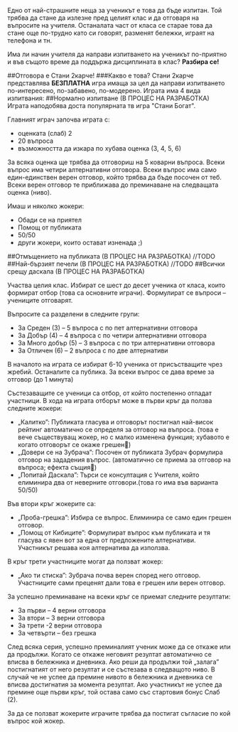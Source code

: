 
Едно от най-страшните неща за ученикът е това да бъде изпитан. 
Той трябва да стане да излезне пред целият клас и да отговаря на въпросите на учителя.
Останалата част от класа се старае това да стане още по-трудно като си говорят, разменят бележки, играят на телефона и тн. 

Има ли начин учителя да направи изпитването на ученикът по-приятно и във същото време да поддържа дисциплината в клас? 
<b>Разбира се!</b>

##Отговора е Стани 2карче! 
###Какво е това?
Стани 2карче представлява <b>БЕЗПЛАТНА</b> игра имаща за цел да направи изпитването по-интересено, по-забавено, по-модерено. 
Играта има 4 вида изпитвания:
##Нормално изпитване (В ПРОЦЕС НА РАЗРАБОТКА)
Играта наподобява доста популярната тв игра "Стани Богат". 

Главният играч започва играта с: 
* оценката (слаб) 2 
* 20 въпроса
* възможността да изкара по хубава оценка (3, 4, 5, 6)

За всяка оценка ще трябва да отговориш на 5 коварни въпроса. 
Всеки въпрос има четири алтернативни отговора. 
Всеки въпрос има само един-единствен верен отговор, който трябва да бъде посочен от теб. 
Всеки верен отговор те приближава до преминаване на следващата оценка (ниво).

Имаш и няколко жокери:
* Обади се на приятел 
* Помощ от публиката
* 50/50
* други жокери, които остават изненада ;)


##Отмъщението на публиката (В ПРОЦЕС НА РАЗРАБОТКА)
//TODO
##Най-бързият печели (В ПРОЦЕС НА РАЗРАБОТКА)
//TODO
##Всички срещу даскала (В ПРОЦЕС НА РАЗРАБОТКА)

Участва целия клас. Избират се шест до десет ученика от класа, които формират отбор (това са основните играчи).
Формулират се въпроси – учениците отговарят.

Въпросите са разделени в следните групи:
* За Среден (3) – 5 въпроса с по пет алтернативни отговора
* За Добър (4) – 4 въпроса с по четири алтернативни отговора
* За Много добър (5) – 3 въпроса с по три алтернативни отговора
* За Отличен (6) – 2 въпроса с по две алтернативи 

В началото на играта се избират 6-10 ученика от присъстващите чрез жребий. Останалите са публика.
За всеки въпрос се дава време за отговор (до 1 минута)

Състезаващите се ученици са отбор, от който постепенно отпадат участници. В хода на играта отборът може в първи кръг да ползва следните жокери:
* „Калитко”: Публиката гласува и отговорът постигнал най-висок рейтинг автоматично се определя  за отговор на въпроса. (това е вече съществуващ жокер, но с малко изменена функция; хубавото е когато отговорът се окаже грешен)
* „Довери се на Зубрача”: Посочен от публиката Зубрач формулира отговор на зададения въпрос. (автоматично се приема за отговор на въпроса; ефекта същия)
* „Попитай Даскала”: Търси се консултация с Учителя, който елиминира два от неверните отговори.(това го има във варианта 50/50)

Във втори кръг жокерите са:
* „Проба-грешка”: Избира се въпрос. Елиминира се само един грешен отговор.
* „Помощ от Кибиците”: Формулират въпрос към публиката и тя гласува с явен вот за една от предложените алтернативи. Участникът решава коя алтернатива да използва.

В кръг трети участниците могат да ползват жокер:
* „Ако ти стиска”: Зубрача почва верен според него отговор. Участниците сами преценят дали това е грешен или верен отговор.

За успешно преминаване на всеки кръг се приемат следните резултати:
* За първи – 4 верни отговора
* За втори – 3 верни отговора
* За трети -2 верни отговора
* За четвърти – без грешка

След всяка серия, успешно преминалият ученик може да се откаже или да продължи. Когато се откаже неговият резултат автоматично се вписва в бележника и дневника. Ако реши да продължи той „залага” постигнатият от него резултат и се състезава в следващото ниво.
В случай че не успее да премине нивото в бележника и дневника се вписва достигнатия за момента резултат.
Ако участникът не успее да премине още първи кръг, той остава само със стартовия бонус Слаб (2).

За да се ползват жокерите играчите трябва да постигат съгласие по кой въпрос кой жокер.

